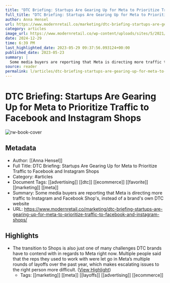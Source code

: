 ```yaml
---
title: "DTC Briefing: Startups Are Gearing Up for Meta to Prioritize Traffic to Facebook and Instagram Shops"
full_title: "DTC Briefing: Startups Are Gearing Up for Meta to Prioritize Traffic to Facebook and Instagram Shops"
author: Anna Hensel
url: https://www.modernretail.co/marketing/dtc-briefing-startups-are-gearing-up-for-meta-to-prioritize-traffic-to-facebook-and-instagram-shops/
category: articles
image_url: https://www.modernretail.co/wp-content/uploads/sites/5/2021/02/MR_DTC_email-banner-06.jpg
date: 2024-12-29
time: 6:39 PM
last_highlighted_date: 2023-05-29 09:37:56.093124+00:00
published_date: 2023-05-23
summary: |
  Some media buyers are reporting that Meta is directing more traffic to Instagram and Facebook Shop's, instead of a brand's own DTC website
source: reader
permalink: l/articles/dtc-briefing-startups-are-gearing-up-for-meta-to-prioritize-traffic-to-facebook-and-instagram-shops
---
```

# DTC Briefing: Startups Are Gearing Up for Meta to Prioritize Traffic to Facebook and Instagram Shops

![rw-book-cover](https://www.modernretail.co/wp-content/uploads/sites/5/2021/02/MR_DTC_email-banner-06.jpg)

## Metadata
- Author: [[Anna Hensel]]
- Full Title: DTC Briefing: Startups Are Gearing Up for Meta to Prioritize Traffic to Facebook and Instagram Shops
- Category: #articles
- Document Tags: [[advertising]] [[dtc]] [[ecommerce]] [[favorite]] [[marketing]] [[meta]] 
- Summary: Some media buyers are reporting that Meta is directing more traffic to Instagram and Facebook Shop's, instead of a brand's own DTC website
- URL: https://www.modernretail.co/marketing/dtc-briefing-startups-are-gearing-up-for-meta-to-prioritize-traffic-to-facebook-and-instagram-shops/

## Highlights
- The transition to Shops is also just one of many challenges DTC brands have to contend with in regards to Meta right now. Multiple people said that the reps they used to work with were let go in Meta’s multiple rounds of layoffs over the past year, which makes escalating issues to the right person more difficult. ([View Highlight](https://read.readwise.io/read/01h1kdvdqqh36n5e08h8b9s99q))
    - Tags: [[marketing]] [[meta]] [[layoffs]] [[advertising]] [[ecommerce]] 


